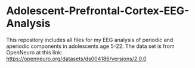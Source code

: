 # Adolescent-Prefrontal-Cortex-EEG-Analysis
This repository includes all files for my EEG analysis of periodic and aperiodic components in adolescents age 5-22. The data set is from OpenNeuro at this link: https://openneuro.org/datasets/ds004186/versions/2.0.0
